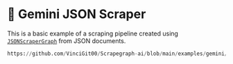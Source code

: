 # 🧥 Gemini JSON Scraper

This is a basic example of a scraping pipeline created using [`JSONScraperGraph`](/docs/Graphs/json_scraper_graph) from JSON documents.

```python reference title="Gemini JSON Scraper"
https://github.com/VinciGit00/Scrapegraph-ai/blob/main/examples/gemini/json_scraper_gemini.py
```